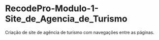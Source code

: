 # RecodePro-Modulo-1-Site_de_Agencia_de_Turismo
 Criação de site de agência de turismo com navegações entre as páginas.
